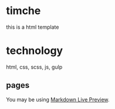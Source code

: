 # timche
this is a html template

# technology
html, css, scss, js, gulp

## pages
You may be using [Markdown Live Preview](https://markdownlivepreview.com/).
